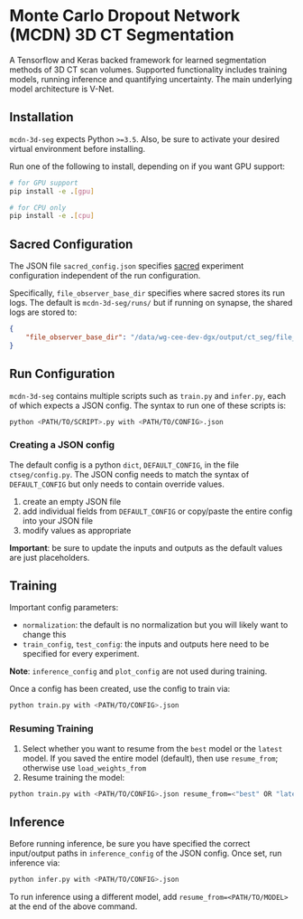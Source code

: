 # Monte Carlo Dropout Network (MCDN) 3D CT Segmentation

A Tensorflow and Keras backed framework for learned segmentation methods of 3D CT scan
volumes. Supported functionality includes training models, running inference and
quantifying uncertainty. The main underlying model architecture is V-Net.

## Installation

`mcdn-3d-seg` expects Python `>=3.5`. Also, be sure to activate your desired
virtual environment before installing.

Run one of the following to install, depending on if you want GPU support:

```bash
# for GPU support
pip install -e .[gpu]

# for CPU only
pip install -e .[cpu]
```

## Sacred Configuration

The JSON file `sacred_config.json` specifies [sacred](sacred.readthedocs.io) experiment
configuration independent of the run configuration.

Specifically, `file_observer_base_dir` specifies where sacred stores its run logs. The
default is `mcdn-3d-seg/runs/` but if running on synapse, the shared logs are
stored to:

```json
{
    "file_observer_base_dir": "/data/wg-cee-dev-dgx/output/ct_seg/file_observer"
}
```

## Run Configuration

`mcdn-3d-seg` contains multiple scripts such as `train.py` and `infer.py`, each
of which expects a JSON config. The syntax to run one of these scripts is:

```bash
python <PATH/TO/SCRIPT>.py with <PATH/TO/CONFIG>.json
```

### Creating a JSON config

The default config is a python `dict`, `DEFAULT_CONFIG`, in the file `ctseg/config.py`.
The JSON config needs to match the syntax of `DEFAULT_CONFIG` but only needs to contain
override values.

1. create an empty JSON file
2. add individual fields from `DEFAULT_CONFIG` or copy/paste the entire config into your
JSON file
3. modify values as appropriate

**Important**: be sure to update the inputs and outputs as the default values are just
placeholders.

## Training

Important config parameters:

- `normalization`: the default is no normalization but you will likely want to change
this
- `train_config`, `test_config`: the inputs and outputs here need to be specified for
every experiment.

**Note**: `inference_config` and `plot_config` are not used during training.

Once a config has been created, use the config to train via:

```bash
python train.py with <PATH/TO/CONFIG>.json
```

### Resuming Training

1. Select whether you want to resume from the `best` model or the `latest` model. If you saved
the entire model (default), then use `resume_from`; otherwise use `load_weights_from`  
2. Resume training the model:

```bash
python train.py with <PATH/TO/CONFIG>.json resume_from=<"best" OR "latest">`
```
   
## Inference

Before running inference, be sure you have specified the correct input/output paths in
`inference_config` of the JSON config. Once set, run inference via:    

```bash
python infer.py with <PATH/TO/CONFIG>.json
```

To run inference using a different model, add `resume_from=<PATH/TO/MODEL>` at the end of the
above command.
